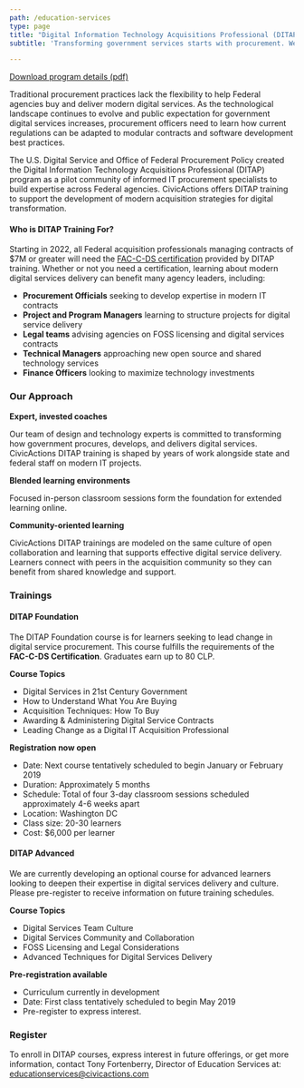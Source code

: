 ```yaml
---
path: /education-services
type: page
title: "Digital Information Technology Acquisitions Professional (DITAP) Training"
subtitle: 'Transforming government services starts with procurement. We offer education services to support leaders for change in the Federal acquisition community.'

---
```


[Download program details (pdf)](content/CivicActions-DITAP.pdf)

Traditional procurement practices lack the flexibility to help Federal agencies buy and deliver modern digital services. As the technological landscape continues to evolve and public expectation for government digital services increases, procurement officers need to learn how current regulations can be adapted to modular contracts and software development best practices.

The U.S. Digital Service and Office of Federal Procurement Policy created the Digital Information Technology Acquisitions Professional (DITAP) program as a pilot community of informed IT procurement specialists to build expertise across Federal agencies. CivicActions offers DITAP training to support the development of modern acquisition strategies for digital transformation.


#### Who is DITAP Training For?
Starting in 2022, all Federal acquisition professionals managing contracts of $7M or greater will need the [FAC-C-DS certification](https://techfarhub.cio.gov/assets/files/FAC_C_Digital_Services_5-18-18.pdf) provided by DITAP training. Whether or not you need a certification, learning about modern digital services delivery can benefit many agency leaders, including: 

* **Procurement Officials** seeking to develop expertise in modern IT contracts
* **Project and Program Managers** learning to structure projects for digital service delivery
* **Legal teams** advising agencies on FOSS licensing and digital services contracts
* **Technical Managers** approaching new open source and shared technology services
* **Finance Officers** looking to maximize technology investments

### Our Approach

**Expert, invested coaches**

Our team of design and technology experts is committed to transforming how government procures, develops, and delivers digital services. CivicActions DITAP training is shaped by years of work alongside state and federal staff on modern IT projects.

**Blended learning environments**

Focused in-person classroom sessions form the foundation for extended learning online. 

**Community-oriented learning**

CivicActions DITAP trainings are modeled on the same culture of open collaboration and learning that supports effective digital service delivery. Learners connect with peers in the acquisition community so they can benefit from shared knowledge and support.

### Trainings

#### DITAP Foundation
The DITAP Foundation course is for learners seeking to lead change in digital service procurement. This course fulfills the requirements of the **FAC-C-DS Certification**. Graduates earn up to 80 CLP.  

**Course Topics**
* Digital Services in 21st Century Government
* How to Understand What You Are Buying
* Acquisition Techniques: How To Buy
* Awarding & Administering Digital Service Contracts
* Leading Change as a Digital IT Acquisition Professional

**Registration now open**
* Date:  Next course tentatively scheduled to begin January or February 2019
* Duration: Approximately 5 months
* Schedule: Total of four 3-day classroom sessions scheduled approximately 4-6 weeks apart
* Location:  Washington DC
* Class size: 20-30 learners
* Cost:  $6,000 per learner

#### DITAP Advanced
We are currently developing an optional course for advanced learners looking to deepen their expertise in digital services delivery and culture. Please pre-register to receive information on future training schedules. 

**Course Topics**
* Digital Services Team Culture
* Digital Services Community and Collaboration
* FOSS Licensing and Legal Considerations
* Advanced Techniques for Digital Services Delivery

**Pre-registration available**
* Curriculum currently in development
* Date: First class tentatively scheduled to begin May 2019
* Pre-register to express interest.

### Register
To enroll in DITAP courses, express interest in future offerings, or get more information, contact Tony Fortenberry, Director of Education Services at: <educationservices@civicactions.com>



